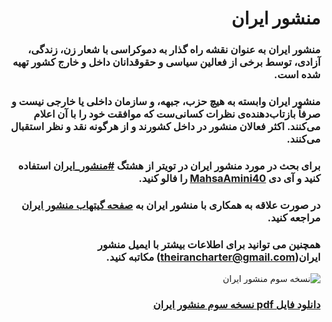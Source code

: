 <div dir="rtl">

# منشور ایران
### منشور ایران به عنوان نقشه راه گذار به دموکراسی با شعار زن، زندگی، آزادی، توسط برخی از فعالین سیاسی و حقوقدانان داخل و خارج کشور تهیه شده است.
### منشور ایران وابسته به هیچ حزب، جبهه، و سازمان داخلی یا خارجی نیست و صرفاً بازتاب‌دهنده‌ی نظرات کسانی‌ست که موافقت خود را با آن اعلام می‌کنند. اکثر فعالان منشور در داخل کشورند و از هرگونه نقد و نظر استقبال می‌کنند.
### برای بحث در مورد منشور ایران در تویتر از هشتگ [#منشور_ایران](https://twitter.com/search?q=%23%D9%85%D9%86%D8%B4%D9%88%D8%B1_%D8%A7%DB%8C%D8%B1%D8%A7%D9%86&src=typed_query) استفاده کنید و آی دی [MahsaAmini40](https://twitter.com/MahsaAmini40) را فالو کنید.
### در صورت علاقه به همکاری با منشور ایران به [صفحه گیتهاب منشور ایران](https://github.com/theirancharter/The_Iran_Charter) مراجعه کنید.
### همچنین می توانید برای اطلاعات بیشتر با ایمیل منشور ایران(theirancharter@gmail.com) مکاتبه کنید.
![نسخه سوم منشور ایران](https://raw.githubusercontent.com/theirancharter/The_Iran_Charter/main/%D9%85%D9%86%D8%B4%D9%88%D8%B1%20%D8%A7%DB%8C%D8%B1%D8%A7%D9%86.jpg)
### [دانلود فایل pdf نسخه سوم منشور ایران](https://github.com/theirancharter/The_Iran_Charter/blob/main/%D9%85%D9%86%D8%B4%D9%88%D8%B1%20%D8%A7%DB%8C%D8%B1%D8%A7%D9%86.pdf)


</div>

